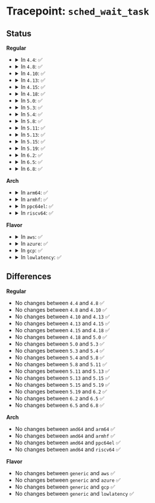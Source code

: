 # Tracepoint: <code>sched_wait_task</code>

## Status
<b>Regular</b>
<ul>
<li>
<details>
<summary>In <code>4.4</code>: ✅</summary>

Event:

```c
struct trace_event_raw_sched_process_template {
    struct trace_entry ent;
    char comm[16];
    pid_t pid;
    int prio;
    char __data[0];
};
```
Function:

```c
void trace_event_raw_event_sched_process_template(void *__data, struct task_struct *p);
```
</details>
</li>
<li>
<details>
<summary>In <code>4.8</code>: ✅</summary>

Event:

```c
struct trace_event_raw_sched_process_template {
    struct trace_entry ent;
    char comm[16];
    pid_t pid;
    int prio;
    char __data[0];
};
```
Function:

```c
void trace_event_raw_event_sched_process_template(void *__data, struct task_struct *p);
```
</details>
</li>
<li>
<details>
<summary>In <code>4.10</code>: ✅</summary>

Event:

```c
struct trace_event_raw_sched_process_template {
    struct trace_entry ent;
    char comm[16];
    pid_t pid;
    int prio;
    char __data[0];
};
```
Function:

```c
void trace_event_raw_event_sched_process_template(void *__data, struct task_struct *p);
```
</details>
</li>
<li>
<details>
<summary>In <code>4.13</code>: ✅</summary>

Event:

```c
struct trace_event_raw_sched_process_template {
    struct trace_entry ent;
    char comm[16];
    pid_t pid;
    int prio;
    char __data[0];
};
```
Function:

```c
void trace_event_raw_event_sched_process_template(void *__data, struct task_struct *p);
```
</details>
</li>
<li>
<details>
<summary>In <code>4.15</code>: ✅</summary>

Event:

```c
struct trace_event_raw_sched_process_template {
    struct trace_entry ent;
    char comm[16];
    pid_t pid;
    int prio;
    char __data[0];
};
```
Function:

```c
void trace_event_raw_event_sched_process_template(void *__data, struct task_struct *p);
```
</details>
</li>
<li>
<details>
<summary>In <code>4.18</code>: ✅</summary>

Event:

```c
struct trace_event_raw_sched_process_template {
    struct trace_entry ent;
    char comm[16];
    pid_t pid;
    int prio;
    char __data[0];
};
```
Function:

```c
void trace_event_raw_event_sched_process_template(void *__data, struct task_struct *p);
```
</details>
</li>
<li>
<details>
<summary>In <code>5.0</code>: ✅</summary>

Event:

```c
struct trace_event_raw_sched_process_template {
    struct trace_entry ent;
    char comm[16];
    pid_t pid;
    int prio;
    char __data[0];
};
```
Function:

```c
void trace_event_raw_event_sched_process_template(void *__data, struct task_struct *p);
```
</details>
</li>
<li>
<details>
<summary>In <code>5.3</code>: ✅</summary>

Event:

```c
struct trace_event_raw_sched_process_template {
    struct trace_entry ent;
    char comm[16];
    pid_t pid;
    int prio;
    char __data[0];
};
```
Function:

```c
void trace_event_raw_event_sched_process_template(void *__data, struct task_struct *p);
```
</details>
</li>
<li>
<details>
<summary>In <code>5.4</code>: ✅</summary>

Event:

```c
struct trace_event_raw_sched_process_template {
    struct trace_entry ent;
    char comm[16];
    pid_t pid;
    int prio;
    char __data[0];
};
```
Function:

```c
void trace_event_raw_event_sched_process_template(void *__data, struct task_struct *p);
```
</details>
</li>
<li>
<details>
<summary>In <code>5.8</code>: ✅</summary>

Event:

```c
struct trace_event_raw_sched_process_template {
    struct trace_entry ent;
    char comm[16];
    pid_t pid;
    int prio;
    char __data[0];
};
```
Function:

```c
void trace_event_raw_event_sched_process_template(void *__data, struct task_struct *p);
```
</details>
</li>
<li>
<details>
<summary>In <code>5.11</code>: ✅</summary>

Event:

```c
struct trace_event_raw_sched_process_template {
    struct trace_entry ent;
    char comm[16];
    pid_t pid;
    int prio;
    char __data[0];
};
```
Function:

```c
void trace_event_raw_event_sched_process_template(void *__data, struct task_struct *p);
```
</details>
</li>
<li>
<details>
<summary>In <code>5.13</code>: ✅</summary>

Event:

```c
struct trace_event_raw_sched_process_template {
    struct trace_entry ent;
    char comm[16];
    pid_t pid;
    int prio;
    char __data[0];
};
```
Function:

```c
void trace_event_raw_event_sched_process_template(void *__data, struct task_struct *p);
```
</details>
</li>
<li>
<details>
<summary>In <code>5.15</code>: ✅</summary>

Event:

```c
struct trace_event_raw_sched_process_template {
    struct trace_entry ent;
    char comm[16];
    pid_t pid;
    int prio;
    char __data[0];
};
```
Function:

```c
void trace_event_raw_event_sched_process_template(void *__data, struct task_struct *p);
```
</details>
</li>
<li>
<details>
<summary>In <code>5.19</code>: ✅</summary>

Event:

```c
struct trace_event_raw_sched_process_template {
    struct trace_entry ent;
    char comm[16];
    pid_t pid;
    int prio;
    char __data[0];
};
```
Function:

```c
void trace_event_raw_event_sched_process_template(void *__data, struct task_struct *p);
```
</details>
</li>
<li>
<details>
<summary>In <code>6.2</code>: ✅</summary>

Event:

```c
struct trace_event_raw_sched_process_template {
    struct trace_entry ent;
    char comm[16];
    pid_t pid;
    int prio;
    char __data[0];
};
```
Function:

```c
void trace_event_raw_event_sched_process_template(void *__data, struct task_struct *p);
```
</details>
</li>
<li>
<details>
<summary>In <code>6.5</code>: ✅</summary>

Event:

```c
struct trace_event_raw_sched_process_template {
    struct trace_entry ent;
    char comm[16];
    pid_t pid;
    int prio;
    char __data[0];
};
```
Function:

```c
void trace_event_raw_event_sched_process_template(void *__data, struct task_struct *p);
```
</details>
</li>
<li>
<details>
<summary>In <code>6.8</code>: ✅</summary>

Event:

```c
struct trace_event_raw_sched_process_template {
    struct trace_entry ent;
    char comm[16];
    pid_t pid;
    int prio;
    char __data[0];
};
```
Function:

```c
void trace_event_raw_event_sched_process_template(void *__data, struct task_struct *p);
```
</details>
</li>
</ul>
<b>Arch</b>
<ul>
<li>
<details>
<summary>In <code>arm64</code>: ✅</summary>

Event:

```c
struct trace_event_raw_sched_process_template {
    struct trace_entry ent;
    char comm[16];
    pid_t pid;
    int prio;
    char __data[0];
};
```
Function:

```c
void trace_event_raw_event_sched_process_template(void *__data, struct task_struct *p);
```
</details>
</li>
<li>
<details>
<summary>In <code>armhf</code>: ✅</summary>

Event:

```c
struct trace_event_raw_sched_process_template {
    struct trace_entry ent;
    char comm[16];
    pid_t pid;
    int prio;
    char __data[0];
};
```
Function:

```c
void trace_event_raw_event_sched_process_template(void *__data, struct task_struct *p);
```
</details>
</li>
<li>
<details>
<summary>In <code>ppc64el</code>: ✅</summary>

Event:

```c
struct trace_event_raw_sched_process_template {
    struct trace_entry ent;
    char comm[16];
    pid_t pid;
    int prio;
    char __data[0];
};
```
Function:

```c
void trace_event_raw_event_sched_process_template(void *__data, struct task_struct *p);
```
</details>
</li>
<li>
<details>
<summary>In <code>riscv64</code>: ✅</summary>

Event:

```c
struct trace_event_raw_sched_process_template {
    struct trace_entry ent;
    char comm[16];
    pid_t pid;
    int prio;
    char __data[0];
};
```
Function:

```c
void trace_event_raw_event_sched_process_template(void *__data, struct task_struct *p);
```
</details>
</li>
</ul>
<b>Flavor</b>
<ul>
<li>
<details>
<summary>In <code>aws</code>: ✅</summary>

Event:

```c
struct trace_event_raw_sched_process_template {
    struct trace_entry ent;
    char comm[16];
    pid_t pid;
    int prio;
    char __data[0];
};
```
Function:

```c
void trace_event_raw_event_sched_process_template(void *__data, struct task_struct *p);
```
</details>
</li>
<li>
<details>
<summary>In <code>azure</code>: ✅</summary>

Event:

```c
struct trace_event_raw_sched_process_template {
    struct trace_entry ent;
    char comm[16];
    pid_t pid;
    int prio;
    char __data[0];
};
```
Function:

```c
void trace_event_raw_event_sched_process_template(void *__data, struct task_struct *p);
```
</details>
</li>
<li>
<details>
<summary>In <code>gcp</code>: ✅</summary>

Event:

```c
struct trace_event_raw_sched_process_template {
    struct trace_entry ent;
    char comm[16];
    pid_t pid;
    int prio;
    char __data[0];
};
```
Function:

```c
void trace_event_raw_event_sched_process_template(void *__data, struct task_struct *p);
```
</details>
</li>
<li>
<details>
<summary>In <code>lowlatency</code>: ✅</summary>

Event:

```c
struct trace_event_raw_sched_process_template {
    struct trace_entry ent;
    char comm[16];
    pid_t pid;
    int prio;
    char __data[0];
};
```
Function:

```c
void trace_event_raw_event_sched_process_template(void *__data, struct task_struct *p);
```
</details>
</li>
</ul>

## Differences
<b>Regular</b>
<ul>
<li>
No changes between <code>4.4</code> and <code>4.8</code> ✅
</li>
<li>
No changes between <code>4.8</code> and <code>4.10</code> ✅
</li>
<li>
No changes between <code>4.10</code> and <code>4.13</code> ✅
</li>
<li>
No changes between <code>4.13</code> and <code>4.15</code> ✅
</li>
<li>
No changes between <code>4.15</code> and <code>4.18</code> ✅
</li>
<li>
No changes between <code>4.18</code> and <code>5.0</code> ✅
</li>
<li>
No changes between <code>5.0</code> and <code>5.3</code> ✅
</li>
<li>
No changes between <code>5.3</code> and <code>5.4</code> ✅
</li>
<li>
No changes between <code>5.4</code> and <code>5.8</code> ✅
</li>
<li>
No changes between <code>5.8</code> and <code>5.11</code> ✅
</li>
<li>
No changes between <code>5.11</code> and <code>5.13</code> ✅
</li>
<li>
No changes between <code>5.13</code> and <code>5.15</code> ✅
</li>
<li>
No changes between <code>5.15</code> and <code>5.19</code> ✅
</li>
<li>
No changes between <code>5.19</code> and <code>6.2</code> ✅
</li>
<li>
No changes between <code>6.2</code> and <code>6.5</code> ✅
</li>
<li>
No changes between <code>6.5</code> and <code>6.8</code> ✅
</li>
</ul>
<b>Arch</b>
<ul>
<li>
No changes between <code>amd64</code> and <code>arm64</code> ✅
</li>
<li>
No changes between <code>amd64</code> and <code>armhf</code> ✅
</li>
<li>
No changes between <code>amd64</code> and <code>ppc64el</code> ✅
</li>
<li>
No changes between <code>amd64</code> and <code>riscv64</code> ✅
</li>
</ul>
<b>Flavor</b>
<ul>
<li>
No changes between <code>generic</code> and <code>aws</code> ✅
</li>
<li>
No changes between <code>generic</code> and <code>azure</code> ✅
</li>
<li>
No changes between <code>generic</code> and <code>gcp</code> ✅
</li>
<li>
No changes between <code>generic</code> and <code>lowlatency</code> ✅
</li>
</ul>

